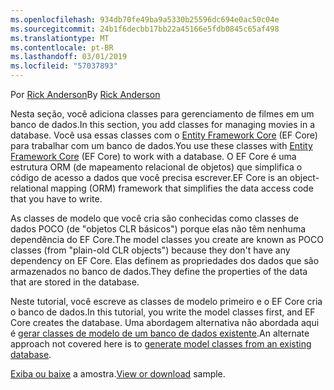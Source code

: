 ```yaml
---
ms.openlocfilehash: 934db70fe49ba9a5330b25596dc694e0ac50c04e
ms.sourcegitcommit: 24b1f6decbb17bb22a45166e5fdb0845c65af498
ms.translationtype: MT
ms.contentlocale: pt-BR
ms.lasthandoff: 03/01/2019
ms.locfileid: "57037893"
---
```

<span data-ttu-id="9c7e5-101">Por [Rick Anderson](https://twitter.com/RickAndMSFT)</span><span class="sxs-lookup"><span data-stu-id="9c7e5-101">By [Rick Anderson](https://twitter.com/RickAndMSFT)</span></span>

<span data-ttu-id="9c7e5-102">Nesta seção, você adiciona classes para gerenciamento de filmes em um banco de dados.</span><span class="sxs-lookup"><span data-stu-id="9c7e5-102">In this section, you add classes for managing movies in a database.</span></span> <span data-ttu-id="9c7e5-103">Você usa essas classes com o [Entity Framework Core](/ef/core) (EF Core) para trabalhar com um banco de dados.</span><span class="sxs-lookup"><span data-stu-id="9c7e5-103">You use these classes with [Entity Framework Core](/ef/core) (EF Core) to work with a database.</span></span> <span data-ttu-id="9c7e5-104">O EF Core é uma estrutura ORM (de mapeamento relacional de objetos) que simplifica o código de acesso a dados que você precisa escrever.</span><span class="sxs-lookup"><span data-stu-id="9c7e5-104">EF Core is an object-relational mapping (ORM) framework that simplifies the data access code that you have to write.</span></span>

<span data-ttu-id="9c7e5-105">As classes de modelo que você cria são conhecidas como classes de dados POCO (de "objetos CLR básicos") porque elas não têm nenhuma dependência do EF Core.</span><span class="sxs-lookup"><span data-stu-id="9c7e5-105">The model classes you create are known as POCO classes (from "plain-old CLR objects") because they don't have any dependency on EF Core.</span></span> <span data-ttu-id="9c7e5-106">Elas definem as propriedades dos dados que são armazenados no banco de dados.</span><span class="sxs-lookup"><span data-stu-id="9c7e5-106">They define the properties of the data that are stored in the database.</span></span>

<span data-ttu-id="9c7e5-107">Neste tutorial, você escreve as classes de modelo primeiro e o EF Core cria o banco de dados.</span><span class="sxs-lookup"><span data-stu-id="9c7e5-107">In this tutorial, you write the model classes first, and EF Core creates the database.</span></span> <span data-ttu-id="9c7e5-108">Uma abordagem alternativa não abordada aqui é [gerar classes de modelo de um banco de dados existente](/ef/core/get-started/aspnetcore/existing-db).</span><span class="sxs-lookup"><span data-stu-id="9c7e5-108">An alternate approach not covered here is to [generate model classes from an existing database](/ef/core/get-started/aspnetcore/existing-db).</span></span>

<span data-ttu-id="9c7e5-109">[Exiba ou baixe](https://github.com/aspnet/Docs/tree/master/aspnetcore/tutorials/razor-pages/razor-pages-start/sample/RazorPagesMovie) a amostra.</span><span class="sxs-lookup"><span data-stu-id="9c7e5-109">[View or download](https://github.com/aspnet/Docs/tree/master/aspnetcore/tutorials/razor-pages/razor-pages-start/sample/RazorPagesMovie) sample.</span></span>
